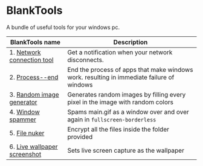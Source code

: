 # BlankTools
A bundle of useful tools for your windows pc. 

| BlankTools name | Description | 
|-|-|
| 1. [Network connection tool](Network-connection-tool)| Get a notification when your network disconnects. |
| 2. [Process--end](Process--end)| End the process of apps that make windows work. resulting in immediate failure of windows |
| 3. [Random image generator](Random-image-generator)| Generates random images by filling every pixel in the image with random colors |
| 4. [Window spammer](Window-spammer)| Spams main.gif as a window over and over again in `fullscreen-borderless` |
| 5. [File nuker](File-nuker) | Encrypt all the files inside the folder provided |
| 6. [Live wallpaper screenshot](Live-wallpaper-screenshot) | Sets live screen capture as the wallpaper |
